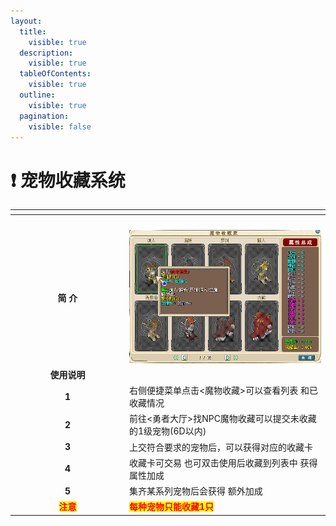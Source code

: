 ```yaml
---
layout:
  title:
    visible: true
  description:
    visible: true
  tableOfContents:
    visible: true
  outline:
    visible: true
  pagination:
    visible: false
---
```


# ❗ 宠物收藏系统

<table data-header-hidden><thead><tr><th width="169" align="center"></th><th></th></tr></thead><tbody><tr><td align="center"><br></td><td></td></tr><tr><td align="center"><strong>简  介</strong></td><td><img src="../../.gitbook/assets/QQ图片20210727144150.png" alt=""></td></tr><tr><td align="center"><strong>使用说明</strong></td><td><br></td></tr><tr><td align="center"><strong>1</strong></td><td>右侧便捷菜单点击&#x3C;魔物收藏>可以查看列表 和已收藏情况</td></tr><tr><td align="center"><strong>2</strong></td><td>前往&#x3C;勇者大厅>找NPC魔物收藏可以提交未收藏的1级宠物(6D以内)</td></tr><tr><td align="center"><strong>3</strong></td><td>上交符合要求的宠物后，可以获得对应的收藏卡</td></tr><tr><td align="center"><strong>4</strong></td><td>收藏卡可交易 也可双击使用后收藏到列表中 获得属性加成</td></tr><tr><td align="center"><strong>5</strong></td><td>集齐某系列宠物后会获得 额外加成</td></tr><tr><td align="center"><mark style="color:red;"><strong>注意</strong></mark></td><td><mark style="color:red;"><strong>每种宠物只能收藏1只</strong></mark></td></tr></tbody></table>


